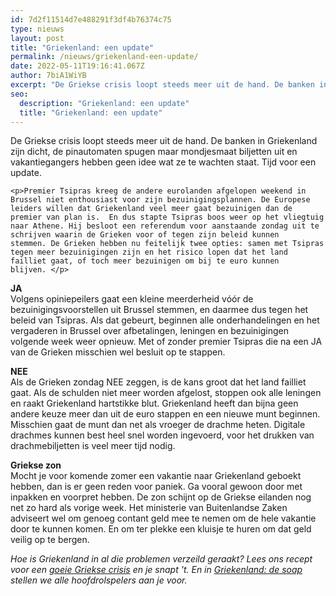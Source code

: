 ```yaml
---
id: 7d2f11514d7e488291f3df4b76374c75
type: nieuws
layout: post
title: "Griekenland: een update"
permalink: /nieuws/griekenland-een-update/
date: 2022-05-11T19:16:41.067Z
author: 7biA1WiYB
excerpt: "De Griekse crisis loopt steeds meer uit de hand. De banken in Griekenland zijn dicht, de pinautomaten spugen maar mondjesmaat biljetten uit en vakantiegangers hebben geen idee wat ze te wachten staat. Tijd voor een update.  "
seo:
  description: "Griekenland: een update"
  title: "Griekenland: een update"
---
```

De Griekse crisis loopt steeds meer uit de hand. De banken in Griekenland zijn dicht, de pinautomaten spugen maar mondjesmaat biljetten uit en vakantiegangers hebben geen idee wat ze te wachten staat. Tijd voor een update.  

    <p>Premier Tsipras kreeg de andere eurolanden afgelopen weekend in Brussel niet enthousiast voor zijn bezuinigingsplannen. De Europese leiders willen dat Griekenland veel meer gaat bezuinigen dan de premier van plan is.  En dus stapte Tsipras boos weer op het vliegtuig naar Athene. Hij besloot een referendum voor aanstaande zondag uit te schrijven waarin de Grieken voor of tegen zijn beleid kunnen stemmen. De Grieken hebben nu feitelijk twee opties: samen met Tsipras tegen meer bezuinigingen zijn en het risico lopen dat het land failliet gaat, of toch meer bezuinigen om bij te euro kunnen blijven. </p>
<p><strong>JA</strong><br>Volgens opiniepeilers gaat een kleine meerderheid vóór de bezuinigingsvoorstellen uit Brussel stemmen, en daarmee dus tegen het beleid van Tsipras. Als dat gebeurt, beginnen alle onderhandelingen en het vergaderen in Brussel over afbetalingen, leningen en bezuinigingen volgende week weer opnieuw. Met of zonder premier Tsipras die na een JA van de Grieken misschien wel besluit op te stappen. </p>
<p><strong>NEE</strong><br>Als de Grieken zondag NEE zeggen, is de kans groot dat het land failliet gaat. Als de schulden niet meer worden afgelost, stoppen ook alle leningen en raakt Griekenland hartstikke blut. Griekenland heeft dan bijna geen andere keuze meer dan uit de euro stappen en een nieuwe munt beginnen. Misschien gaat de munt dan net als vroeger de drachme heten. Digitale drachmes kunnen best heel snel worden ingevoerd, voor het drukken van drachmebiljetten is veel meer tijd nodig. </p>
<p><strong>Griekse zon</strong><br>Mocht je voor komende zomer een vakantie naar Griekenland geboekt hebben, dan is er geen reden voor paniek. Ga vooral gewoon door met inpakken en voorpret hebben. De zon schijnt op de Griekse eilanden nog net zo hard als vorige week. Het ministerie van Buitenlandse Zaken adviseert wel om genoeg contant geld mee te nemen om de hele vakantie door te kunnen komen. En om ter plekke een kluisje te huren om dat geld veilig op te bergen.</p>
<p><em>Hoe is Griekenland in al die problemen verzeild geraakt? Lees ons recept voor een <a href="https://original.sevendays.nl/nieuws/recept-voor-de-griekse-crisis">goeie Griekse crisis</a> en je snapt 't. En in <a href="https://original.sevendays.nl/griekenlandsoap">Griekenland: de soap</a> stellen we alle hoofdrolspelers aan je voor.</em></p>  
